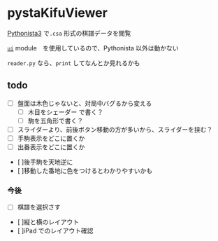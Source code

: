 # pystaKifuViewer

[Pythonista3](http://omz-software.com/pythonista/) で`.csa` 形式の棋譜データを閲覧


[`ui`](http://omz-software.com/pythonista/docs/ios/ui.html) module　を使用しているので、Pythonista 以外は動かない


`reader.py` なら、`print` してなんとか見れるかも


## todo


- [ ] 盤面は木色じゃないと、対局中バグるから変える
  - [ ] 木目をシェーダー で書く？
  - [ ] 駒を五角形で書く？
- [ ] スライダーより、前後ボタン移動の方が多いから、スライダーを挟む？
- [ ] 手駒表示をどこに置くか
- [ ] 出番表示をどこに置くか
- [ ]後手駒を天地逆に
- [ ]移動した番地に色をつけるとわかりやすいかも


### 今後
- [ ] 棋譜を選択さす
- [ ]縦と横のレイアウト
- [ ]iPad でのレイアウト確認

